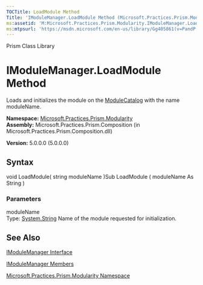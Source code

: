 ```yaml
---
TOCTitle: LoadModule Method
Title: 'IModuleManager.LoadModule Method (Microsoft.Practices.Prism.Modularity)'
ms:assetid: 'M:Microsoft.Practices.Prism.Modularity.IModuleManager.LoadModule(System.String)'
ms:mtpsurl: 'https://msdn.microsoft.com/en-us/library/Gg405861(v=PandP.50)'
---
```


Prism Class Library

IModuleManager.LoadModule Method
====================================

Loads and initializes the module on the [ModuleCatalog](https://msdn.microsoft.com/library/microsoft.practices.prism.modularity.modulecatalog) with the name moduleName.

**Namespace:** [Microsoft.Practices.Prism.Modularity](https://msdn.microsoft.com/library/microsoft.practices.prism.modularity)
**Assembly:** Microsoft.Practices.Prism.Composition (in Microsoft.Practices.Prism.Composition.dll)

**Version:** 5.0.0.0 (5.0.0.0)

## Syntax


void LoadModule( string moduleName )Sub LoadModule ( moduleName As String )

### Parameters

moduleName  
Type: [System.String](http://msdn.microsoft.com/en-us/library/s1wwdcbf)
Name of the module requested for initialization.

See Also
--------


[IModuleManager Interface](https://msdn.microsoft.com/library/microsoft.practices.prism.modularity.imodulemanager)

[IModuleManager Members](https://msdn.microsoft.com/allmembers.t:microsoft.practices.prism.modularity.imodulemanager)

[Microsoft.Practices.Prism.Modularity Namespace](https://msdn.microsoft.com/library/microsoft.practices.prism.modularity)
